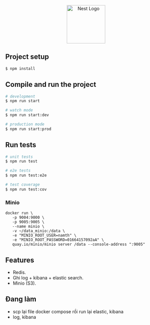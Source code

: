<p align="center">
  <a href="http://nestjs.com/" target="blank"><img src="https://nestjs.com/img/logo-small.svg" width="120" alt="Nest Logo" /></a>
</p>

[circleci-image]: https://img.shields.io/circleci/build/github/nestjs/nest/master?token=abc123def456
[circleci-url]: https://circleci.com/gh/nestjs/nest

## Project setup

```bash
$ npm install
```

## Compile and run the project

```bash
# development
$ npm run start

# watch mode
$ npm run start:dev

# production mode
$ npm run start:prod
```

## Run tests

```bash
# unit tests
$ npm run test

# e2e tests
$ npm run test:e2e

# test coverage
$ npm run test:cov
```

### Minio

```
docker run \
   -p 9004:9000 \
   -p 9005:9005 \
   --name minio \
   -v ~/data_minio:/data \
   -e "MINIO_ROOT_USER=namth" \
   -e "MINIO_ROOT_PASSWORD=01664157092aA" \
   quay.io/minio/minio server /data --console-address ":9005"
```

## Features

- Redis.
- Ghi log + kibana + elastic search.
- Minio (S3).

## Đang làm
- scp lại file docker compose rồi run lại elastic, kibana
- log, kibana
